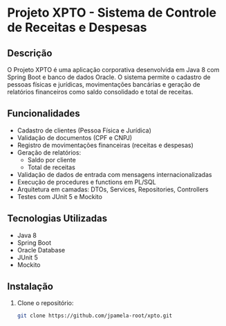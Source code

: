 # Projeto XPTO - Sistema de Controle de Receitas e Despesas

## Descrição

O Projeto XPTO é uma aplicação corporativa desenvolvida em Java 8 com Spring Boot e banco de dados Oracle. 
O sistema permite o cadastro de pessoas físicas e jurídicas, movimentações bancárias e geração de relatórios financeiros como saldo consolidado e total de receitas.

## Funcionalidades

- Cadastro de clientes (Pessoa Física e Jurídica)
- Validação de documentos (CPF e CNPJ)
- Registro de movimentações financeiras (receitas e despesas)
- Geração de relatórios:
  - Saldo por cliente
  - Total de receitas
- Validação de dados de entrada com mensagens internacionalizadas
- Execução de procedures e functions em PL/SQL
- Arquitetura em camadas: DTOs, Services, Repositories, Controllers
- Testes com JUnit 5 e Mockito

## Tecnologias Utilizadas

- Java 8
- Spring Boot
- Oracle Database
- JUnit 5
- Mockito

## Instalação

1. Clone o repositório:
   ```bash
   git clone https://github.com/jpamela-root/xpto.git


